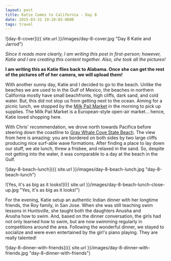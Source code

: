 ```yaml
---
layout: post
title: Katie Comes to California - Day 8
date: 2015-03-31 19:10:03-0600
tags: travel
---
```


![day-8-cover]({{ site.url }}/images/day-8-cover.jpg "Day 8 Katie and Jarrod")

*Since it reads more clearly, I am writing this post in first-person; however, Katie and I are creating this content together. Also, she took all the pictures!*

**I am writing this as Katie flies back to Alabama. Once she can get the rest of the pictures off of her camera, we will upload them!**

With another sunny day, Katie and I decided to go to the beach. Unlike the beaches we are used to in the Gulf of Mexico, the beaches in northern California mostly have small beachfronts, high cliffs, dark sand, and cold water. But, this did not stop us from getting next to the ocean. Aiming for a picnic lunch, we stopped by the [Milk Pail Market](http://www.milkpail.com/) in the morning to pick up supplies. The Milk Pail Market is a European-style open-air market... hence, Katie loved shopping here.

With Chris' recommendation, we drove north towards Pacifica before steering down the coastline to [Gray Whale Cove State Beach](http://www.parks.ca.gov/?page_id=528). The view from here is amazing: you are bordered on both sides by two large cliffs producing nice surf-able wave formations. After finding a place to lay down our stuff, we ate lunch, threw a frisbee, and relaxed in the sand. So, despite not getting into the water, it was comparable to a day at the beach in the Gulf.

![day-8-beach-lunch]({{ site.url }}/images/day-8-beach-lunch.jpg "day-8-beach-lunch")

![Yes, it's as big as it looks!]({{ site.url }}/images/day-8-beach-lunch-close-up.jpg "Yes, it's as big as it looks!")

For the evening, Katie setup an authentic Indian dinner with her longtime friends, the Roy family, in San Jose. When she was still teaching swim lessons in Huntsville, she taught both the daughters Anusha and Arusha how to swim. And, based on the dinner conversation, the girls had not only learned how to swim, but are now swimming regularly in competitions around the area. Following the wonderful dinner, we stayed to socialize and were even entertained by the girl's piano playing. They are really talented!

![day-8-dinner-with-friends]({{ site.url }}/images/day-8-dinner-with-friends.jpg "day-8-dinner-with-friends")